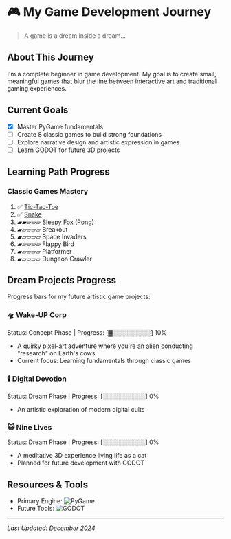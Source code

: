 # 🎮 My Game Development Journey

> A game is a dream inside a dream...

## About This Journey
I'm a complete beginner in game development. My goal is to create small, meaningful games that blur the line between interactive art and traditional gaming experiences.

## Current Goals
- [x] Master PyGame fundamentals
- [ ] Create 8 classic games to build strong foundations
- [ ] Explore narrative design and artistic expression in games
- [ ] Learn GODOT for future 3D projects

## Learning Path Progress

### Classic Games Mastery
1. ✅ [Tic-Tac-Toe](https://github.com/aysieelf/Tic-Tac-Toe)
2. ✅ [Snake](https://github.com/aysieelf/Snake)
4. ▰▰▱▱▱ [Sleepy Fox (Pong)](https://github.com/aysieelf/Sleepy-Fox)
5. ▰▱▱▱▱ Breakout
6. ▰▱▱▱▱ Space Invaders
7. ▰▱▱▱▱ Flappy Bird
8. ▰▱▱▱▱ Platformer
9. ▰▱▱▱▱ Dungeon Crawler

## Dream Projects Progress
Progress bars for my future artistic game projects:

### 🛸 [Wake-UP Corp](https://github.com/aysieelf/Wake-UP-Corp)
Status: Concept Phase | Progress: [▓░░░░░░░░░] 10%
- A quirky pixel-art adventure where you're an alien conducting "research" on Earth's cows
- Current focus: Learning fundamentals through classic games

### 🕯️ Digital Devotion
Status: Dream Phase | Progress: [░░░░░░░░░░] 0%
- An artistic exploration of modern digital cults

### 😺 Nine Lives
Status: Dream Phase | Progress: [░░░░░░░░░░] 0%
- A meditative 3D experience living life as a cat
- Planned for future development with GODOT

## Resources & Tools
- Primary Engine: ![PyGame](https://img.shields.io/badge/pygame-1.9.3%2B%2F2.0%2B-orange)
- Future Tools: ![GODOT](https://img.shields.io/badge/Godot%20Engine-478CBF?logo=godotengine&logoColor=fff&style=flat)

---
*Last Updated: December 2024*
